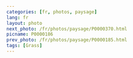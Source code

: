 ```yaml
---
categories: [fr, photos, paysage]
lang: fr
layout: photo
next_photo: /fr/photos/paysage/P0000370.html
picname: P0000186
prev_photo: /fr/photos/paysage/P0000185.html
tags: [Grass]
---
```


